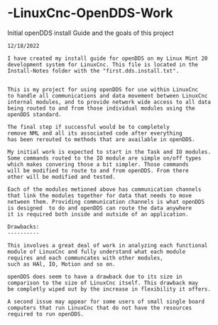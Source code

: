 # -LinuxCnc-OpenDDS-Work


Initial openDDS install Guide and the goals of this project

    12/18/2022
    
    I have created my install guide for openDDS on my Linux Mint 20
    development system for LinuxCnc. This file is located in the
    Install-Notes folder with the "first.dds.install.txt".
    
    
    This is my project for using openDDS for use within LinuxCnc
    to handle all communications and data movement between LinuxCnc
    internal modules, and to provide network wide access to all data
    being routed to and from those individual modules using the
    openDDS standard. 

    The final step if successful would be to completely
    remove NML and all its associated code after everything
    has been rerouted to methods that are available in openDDS. 

    My initial work is expected to start in the Task and IO modules.
    Some commands routed to the IO module are simple on/off types
    which makes convering those a bit simpler. Those commands
    will be modified to route to and from openDDS. From there
    other will be modified and tested.

    Each of the modules metioned above has communication channels
    that link the modules together for data that needs to move
    netween them. Providing communication channels is what openDDS 
    is designed  to do and openDDS can route the data anywhere
    it is required both inside and outside of an application.

    Drawbacks:
    ----------

    This involves a great deal of work in analyzing each functional
    module of LinuxCnc and fully understand what each module
    requires and each communcates with other modules,
    such as HAl, IO, Motion and so on.
 
    openDDS does seem to have a drawback due to its size in
    comparison to the size of LinuxCnc itself. This drawback may
    be completly wiped out by the increase in flexibility it offers.

    A second issue may appear for some users of small single board
    computers that run LinuxCnc that do not have the resources
    required to run openDDS.

